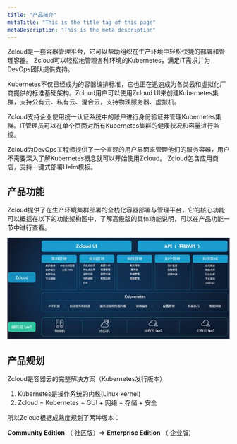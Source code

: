 ```yaml
---
title: "产品简介"
metaTitle: "This is the title tag of this page"
metaDescription: "This is the meta description"
---
```




Zcloud是一套容器管理平台，它可以帮助组织在生产环境中轻松快捷的部署和管理容器。 Zcloud可以轻松地管理各种环境的Kubernetes，满足IT需求并为DevOps团队提供支持。

Kubernetes不仅已经成为的容器编排标准，它也正在迅速成为各类云和虚拟化厂商提供的标准基础架构。Zcloud用户可以使用Zcloud UI来创建Kubernetes集群，支持公有云、私有云、混合云，支持物理服务器、虚拟机。

Zcloud支持企业使用统一认证系统中的账户进行身份验证并管理Kubernetes集群。IT管理员可以在单个页面对所有Kubernetes集群的健康状况和容量进行监控。

Zcloud为DevOps工程师提供了一个直观的用户界面来管理他们的服务容器，用户不需要深入了解Kubernetes概念就可以开始使用Zcloud。 Zcloud包含应用商店，支持一键式部署Helm模板。



## 产品功能

Zcloud提供了在生产环境集群部署的全栈化容器部署与管理平台，它的核心功能可以概括在以下的功能架构图中，了解高级版的具体功能说明，可以在产品功能一节中进行查看。

![img](architecture.jpg)



## 产品规划

Zcloud是容器云的完整解决方案（Kubernetes发行版本）

1. Kubernetes是操作系统的内核(Linux kernel)
2. Zcloud = Kubernetes + GUI + 网络 + 存储  + 安全

所以Zcloud根据成熟度规划了两种版本：

**Community Edition** （ 社区版）=> **Enterprise Edition** （ 企业版）
